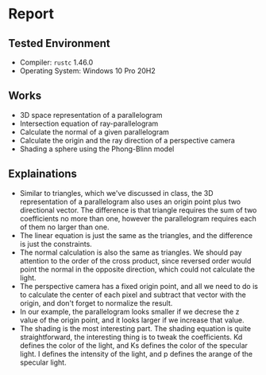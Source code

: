 # Report
## Tested Environment
- Compiler: `rustc` 1.46.0
- Operating System: Windows 10 Pro 20H2

## Works
- 3D space representation of a parallelogram
- Intersection equation of ray-parallelogram
- Calculate the normal of a given parallelogram
- Calculate the origin and the ray direction of a perspective camera
- Shading a sphere using the Phong-Blinn model

## Explainations
- Similar to triangles, which we've discussed in class, the 3D representation of a parallelogram also uses an origin point plus two directional vector. The difference is that triangle requires the sum of two coefficients no more than one, however the parallelogram requires each of them no larger than one.
- The linear equation is just the same as the triangles, and the difference is just the constraints.
- The normal calculation is also the same as triangles. We should pay attention to the order of the cross product, since reversed order would point the normal in the opposite direction, which could not calculate the light.
- The perspective camera has a fixed origin point, and all we need to do is to calculate the center of each pixel and subtract that vector with the origin, and don't forget to normalize the result.
- In our example, the parallelogram looks smaller if we decrese the z value of the origin point, and it looks larger if we increase that value.
- The shading is the most interesting part. The shading equation is quite straightforward, the interesting thing is to tweak the coefficients. Kd defines the color of the light, and Ks defines the color of the specular light. I defines the intensity of the light, and p defines the arange of the specular light.